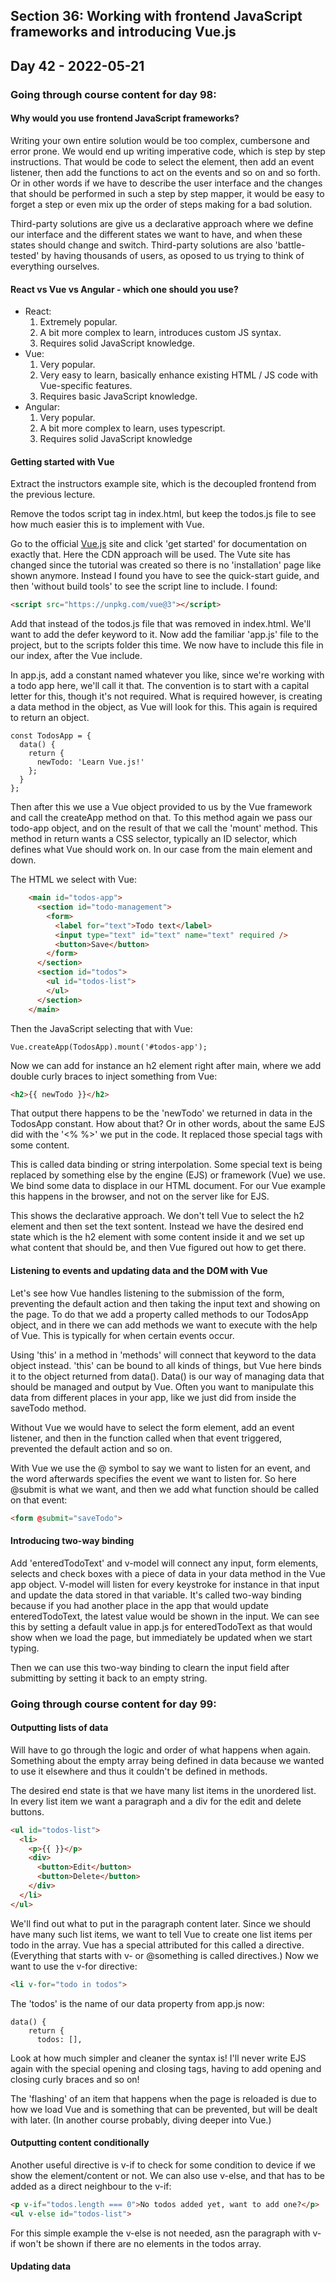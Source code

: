 ## Section 36: Working with frontend JavaScript frameworks and introducing Vue.js

## Day 42 - 2022-05-21

### Going through course content for day 98:

#### <b>Why would you use frontend JavaScript frameworks?</b>

Writing your own entire solution would be too complex, cumbersone and error prone. We would end up writing imperative code, which is step by step instructions. That would be code to select the element, then add an event listener, then add the functions to act on the events and so on and so forth. Or in other words if we have to describe the user interface and the changes that should be performed in such a step by step mapper, it would be easy to forget a step or even mix up the order of steps making for a bad solution.

Third-party solutions are give us a declarative approach where we define our interface and the different states we want to have, and when these states should change and switch. Third-party solutions are also 'battle-tested' by having thousands of users, as oposed to us trying to think of everything ourselves.

#### <b>React vs Vue vs Angular - which one should you use?</b>

* React:
  1. Extremely popular.
  1. A bit more complex to learn, introduces custom JS syntax.
  1. Requires solid JavaScript knowledge.
* Vue:
  1. Very popular.
  1. Very easy to learn, basically enhance existing HTML / JS code with Vue-specific features.
  1. Requires basic JavaScript knowledge.
* Angular:
  1. Very popular.
  1. A bit more complex to learn, uses typescript.
  1. Requires solid JavaScript knowledge

#### <b>Getting started with Vue</b>

Extract the instructors example site, which is the decoupled frontend from the previous lecture.

Remove the todos script tag in index.html, but keep the todos.js file to see how much easier this is to implement with Vue.

Go to the official [Vue.js](https://vuejs.org) site and click 'get started' for documentation on exactly that. Here the CDN approach will be used. The Vute site has changed since the tutorial was created so there is no 'installation' page like shown anymore. Instead I found you have to see the quick-start guide, and then 'without build tools' to see the script line to include. I found:

```HTML
<script src="https://unpkg.com/vue@3"></script>
```

Add that instead of the todos.js file that was removed in index.html. We'll want to add the defer keyword to it. Now add the familiar 'app.js' file to the project, but to the scripts folder this time. We now have to include this file in our index, after the Vue include.

In app.js, add a constant named whatever you like, since we're working with a todo app here, we'll call it that. The convention is to start with a capital letter for this, though it's not required. What is required however, is creating a data method in the object, as Vue will look for this. This again is required to return an object.

```JS
const TodosApp = {
  data() {
    return {
      newTodo: 'Learn Vue.js!'
    };
  }
};
```

Then after this we use a Vue object provided to us by the Vue framework and call the createApp method on that. To this method again we pass our todo-app object, and on the result of that we call the 'mount' method. This method in return wants a CSS selector, typically an ID selector, which defines what Vue should work on. In our case from the main element and down.

The HTML we select with Vue:
```HTML
    <main id="todos-app">
      <section id="todo-management">
        <form>
          <label for="text">Todo text</label>
          <input type="text" id="text" name="text" required />
          <button>Save</button>
        </form>
      </section>
      <section id="todos">
        <ul id="todos-list">
        </ul>
      </section>
    </main>
```

Then the JavaScript selecting that with Vue:

```JS
Vue.createApp(TodosApp).mount('#todos-app');
```

Now we can add for instance an h2 element right after main, where we add double curly braces to inject something from Vue:

```HTML
<h2>{{ newTodo }}</h2>
```

That output there happens to be the 'newTodo' we returned in data in the TodosApp constant. How about that? Or in other words, about the same EJS did with the '<% %>' we put in the code. It replaced those special tags with some content.

This is called data binding or string interpolation. Some special text is being replaced by something else by the engine (EJS) or framework (Vue) we use. We bind some data to displace in our HTML document. For our Vue example this happens in the browser, and not on the server like for EJS.

This shows the declarative approach. We don't tell Vue to select the h2 element and then set the text sontent. Instead we have the desired end state which is the h2 element with some content inside it and we set up what content that should be, and then Vue figured out how to get there.

#### <b>Listening to events and updating data and the DOM with Vue</b>

Let's see how Vue handles listening to the submission of the form, preventing the default action and then taking the input text and showing on the page. To do that we add a property called methods to our TodosApp object, and in there we can add methods we want to execute with the help of Vue. This is typically for when certain events occur.

Using 'this' in a method in 'methods' will connect that keyword to the data object instead. 'this' can be bound to all kinds of things, but Vue here binds it to the object returned from data(). Data() is our way of managing data that should be managed and output by Vue. Often you want to manipulate this data from different places in your app, like we just did from inside the saveTodo method.

Without Vue we would have to select the form element, add an event listener, and then in the function called when that event triggered, prevented the default action and so on.

With Vue we use the @ symbol to say we want to listen for an event, and the word afterwards specifies the event we want to listen for. So here @submit is what we want, and then we add what function should be called on that event:

```HTML
<form @submit="saveTodo">
```

#### <b>Introducing two-way binding</b>

Add 'enteredTodoText' and v-model will connect any input, form elements, selects and check boxes with a piece of data in your data method in the Vue app object. V-model will listen for every keystroke for instance in that input and update the data stored in that variable. It's called two-way binding because if you had another place in the app that would update enteredTodoText, the latest value would be shown in the input. We can see this by setting a default value in app.js for enteredTodoText as that would show when we load the page, but immediately be updated when we start typing.

Then we can use this two-way binding to clearn the input field after submitting by setting it back to an empty string.

### Going through course content for day 99:

#### <b>Outputting lists of data</b>

Will have to go through the logic and order of what happens when again. Something about the empty array being defined in data because we wanted to use it elsewhere and thus it couldn't be defined in methods.

The desired end state is that we have many list items in the unordered list. In every list item we want a paragraph and a div for the edit and delete buttons.

```HTML
<ul id="todos-list">
  <li>
    <p>{{ }}</p>
    <div>
      <button>Edit</button>
      <button>Delete</button>
    </div>
  </li>
</ul>
```

We'll find out what to put in the paragraph content later. Since we should have many such list items, we want to tell Vue to create one list items per todo in the array. Vue has a special attributed for this called a directive. (Everything that starts with v- or @something is called directives.) Now we want to use the v-for directive:

```HTML
<li v-for="todo in todos">
```

The 'todos' is the name of our data property from app.js now:

```JS
data() {
    return {
      todos: [],
```

Look at how much simpler and cleaner the syntax is! I'll never write EJS again with the special opening and closing tags, having to add opening and closing curly braces and so on!

The 'flashing' of an item that happens when the page is reloaded is due to how we load Vue and is something that can be prevented, but will be dealt with later. (In another course probably, diving deeper into Vue.)

#### <b>Outputting content conditionally</b>

Another useful directive is v-if to check for some condition to device if we show the element/content or not. We can also use v-else, and that has to be added as a direct neighbour to the v-if:

```HTML
<p v-if="todos.length === 0">No todos added yet, want to add one?</p>
<ul v-else id="todos-list">
```

For this simple example the v-else is not needed, asn the paragraph with v-if won't be shown if there are no elements in the todos array.

#### <b>Updating data</b>

